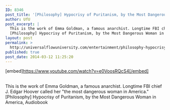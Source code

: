 ```yaml
---
ID: 8346
post_title: '[Philosophy] Hypocrisy of Puritanism, by the Most Dangerous Woman in America,'
author: UfU
post_excerpt: |
  This is the work of Emma Goldman, a famous anarchist. Longtime FBI chief J. Edgar Hoover called her "the most dangerous woman in America."
  [Philosophy] Hypocrisy of Puritanism, by the Most Dangerous Woman in America, Audiobook
layout: post
permalink: >
  http://universalflowuniversity.com/entertainment/philosophy-hypocrisy-of-puritanism-by-the-most-dangerous-woman-in-america/
published: true
post_date: 2014-03-12 11:25:20
---
```

[embed]https://www.youtube.com/watch?v=e0VoosRQcS4[/embed]</br></br>
<p>This is the work of Emma Goldman, a famous anarchist. Longtime FBI chief J. Edgar Hoover called her "the most dangerous woman in America."
[Philosophy] Hypocrisy of Puritanism, by the Most Dangerous Woman in America, Audiobook</p>